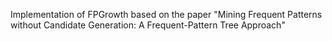 
Implementation of FPGrowth based on the paper "Mining Frequent Patterns without Candidate Generation: A Frequent-Pattern Tree Approach"
